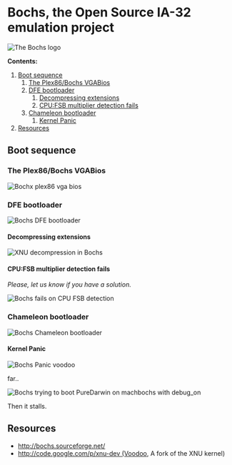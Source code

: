 # Bochs, the Open Source IA-32 emulation project

![The Bochs logo](https://sites.google.com/a/puredarwin.org/puredarwin/developers/bochs/Bochs%20logo.gif?attredirects=0)

**Contents:**
1. [Boot sequence](https://github.com/PureDarwin/PureDarwin/wiki/Bochs#boot-sequence)
    1. [The Plex86/Bochs VGABios](https://github.com/PureDarwin/PureDarwin/wiki/Bochs#The-plex86-bochs-vgabios)
    2. [DFE bootloader](https://github.com/PureDarwin/PureDarwin/wiki/Bochs#dfe-bootloader)
        1. [Decompressing extensions](https://github.com/PureDarwin/PureDarwin/wiki/Bochs#decompressing-extensions)
        2. [CPU:FSB multiplier detection fails](https://github.com/PureDarwin/PureDarwin/wiki/Bochs#cpu-fsb-multiplier-detection-fails)
    3. [Chameleon bootloader](https://github.com/PureDarwin/PureDarwin/wiki/Bochs#chameleon-bootloader)
        1. [Kernel Panic](https://github.com/PureDarwin/PureDarwin/wiki/Bochs#kernel-panic)
2. [Resources](https://github.com/PureDarwin/PureDarwin/wiki/Bochs#resources)

## Boot sequence

### The Plex86/Bochs VGABios
![Bochx plex86 vga bios](https://sites.google.com/a/puredarwin.org/puredarwin/developers/bochs/Bochx%20plex86%20vga%20bios.png?attredirects=0)

### DFE bootloader
![Bochs DFE bootloader](https://sites.google.com/a/puredarwin.org/puredarwin/developers/bochs/Bochs%20dfe%20bootloader.png?attredirects=0)

#### Decompressing extensions
![XNU decompression in Bochs](https://sites.google.com/a/puredarwin.org/puredarwin/developers/bochs/xnu%20decompression%20in%20Bochs.png?attredirects=0)

#### CPU:FSB multiplier detection fails
*Please, let us know if you have a solution.*

![Bochs fails on CPU FSB detection](https://sites.google.com/a/puredarwin.org/puredarwin/developers/bochs/Bochs%20fails%20on%20CPUFSB%20detection.png?attredirects=0)

### Chameleon bootloader
![Bochs Chameleon bootloader](https://sites.google.com/a/puredarwin.org/puredarwin/developers/bochs/Bochs%20chameleon%20bootloader.png?attredirects=0)

#### Kernel Panic
![Bochs Panic voodoo](https://sites.google.com/a/puredarwin.org/puredarwin/developers/bochs/Bochs%20panic%20Voodoo.png?attredirects=0)

far..

![Bochs trying to boot PureDarwin on machbochs with debug_on](https://sites.google.com/a/puredarwin.org/puredarwin/developers/bochs/Bochs%20trying%20to%20boot%20PD%20on%20machbochs%20debug_on.png?attredirects=0)

Then it stalls.

## Resources
* http://bochs.sourceforge.net/
* http://code.google.com/p/xnu-dev (Voodoo, A fork of the XNU kernel)
